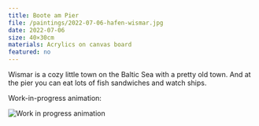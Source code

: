 ```yaml
---
title: Boote am Pier
file: /paintings/2022-07-06-hafen-wismar.jpg
date: 2022-07-06
size: 40×30cm
materials: Acrylics on canvas board
featured: no
---
```


Wismar is a cozy little town on the Baltic Sea with a pretty old town. And at the pier you can eat lots of fish sandwiches and watch ships.

Work-in-progress animation:

![Work in progress animation](/paintings/2022-07-06-hafen-wismar.gif)
